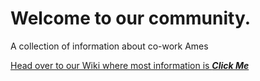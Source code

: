 # Welcome to our community.
A collection of information about co-work Ames

[Head over to our Wiki where most information is ***Click Me***](https://github.com/coworkames/info/wiki)
